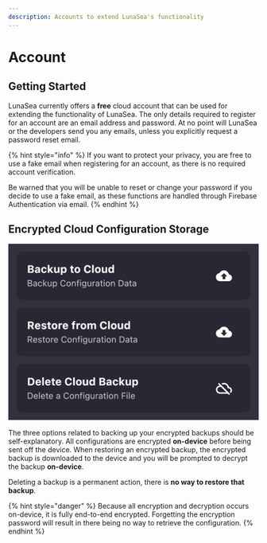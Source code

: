 ```yaml
---
description: Accounts to extend LunaSea's functionality
---
```


# Account

## Getting Started

LunaSea currently offers a **free** cloud account that can be used for extending the functionality of LunaSea. The only details required to register for an account are an email address and password. At no point will LunaSea or the developers send you any emails, unless you explicitly request a password reset email.

{% hint style="info" %}
If you want to protect your privacy, you are free to use a fake email when registering for an account, as there is no required account verification.

Be warned that you will be unable to reset or change your password if you decide to use a fake email, as these functions are handled through Firebase Authentication via email.
{% endhint %}

## Encrypted Cloud Configuration Storage

![Once signed in, you will have the following options related to backing up your configuration to the cloud](../.gitbook/assets/img_1184.jpg)

The three options related to backing up your encrypted backups should be self-explanatory. All configurations are encrypted **on-device** before being sent off the device. When restoring an encrypted backup, the encrypted backup is downloaded to the device and you will be prompted to decrypt the backup **on-device**.

Deleting a backup is a permanent action, there is **no way to restore that backup**.

{% hint style="danger" %}
Because all encryption and decryption occurs on-device, it is fully end-to-end encrypted. Forgetting the encryption password will result in there being no way to retrieve the configuration.
{% endhint %}

